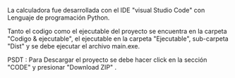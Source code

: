 La calculadora fue desarrollada con el IDE "visual Studio Code" con Lenguaje de programación Python.

Tanto el codigo como el ejecutable del proyecto se encuentra en la carpeta "Codigo & ejecutable", el ejecutable en la carpeta "Ejecutable", sub-carpeta "Dist" y se debe ejecutar el archivo main.exe.

PSDT : Para Descargar el proyecto se debe hacer click en la sección "CODE"  y presionar "Download ZIP" .
